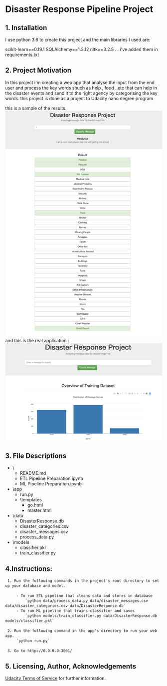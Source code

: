 # Disaster Response Pipeline Project

## 1. Installation
I use python 3.6 to create this project and the main libraries I used are:

scikit-learn==0.19.1
SQLAlchemy==1.2.12
nltk==3.2.5
.
.
i've added them in requirements.txt


## 2. Project Motivation

In this project i'm creating a wep app that analyse the input from the end user and process the key words shuch as help , food ..etc that can help in the disaster events and send it to the right agency  by categorising the key words. this project is done as a project to Udacity nano degree program 


this is a sample of the results.
![disaster graph2](results.png)
and this is the real application :
![disaster graph1](realapp.png)


## 3. File Descriptions
- \
	- README.md
	- ETL Pipeline Preparation.ipynb
	- ML Pipeline Preparation.ipynb
- \app
	- run.py
	- \templates
	   - go.html
	   - master.html
- \data
	- DisasterResponse.db
	- disaster_categories.csv
	- disaster_messages.csv
	- process_data.py
- \models
	- classifier.pkl
	- train_classifier.py

## 4.Instructions:

     1. Run the following commands in the project's root directory to set up your database and model.

         - To run ETL pipeline that cleans data and stores in database
             `python data/process_data.py data/disaster_messages.csv data/disaster_categories.csv data/DisasterResponse.db`
         - To run ML pipeline that trains classifier and saves
             `python models/train_classifier.py data/DisasterResponse.db models/classifier.pkl`

     2. Run the following command in the app's directory to run your web app.
         `python run.py`

     3. Go to http://0.0.0.0:3001/


## 5. Licensing, Author, Acknowledgements
[Udacity Terms of Service](https://www.udacity.com/legal) for further information.
